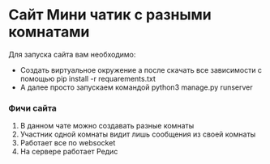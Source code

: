<h1>Сайт Мини чатик с разными комнатами</h1>

<p>Для запуска сайта вам необходимо:</p>
<ul>
    <li>Создать виртуальное окружение а после скачать все зависимости с помощью pip install -r requarements.txt</li>
    <li>А далее просто запускаем командой python3 manage.py runserver</li>
</ul>


<h3>Фичи сайта</h3>
<ol>
    <li>В данном чате можно создавать разные комнаты</li>
    <li>Участник одной комнаты видит лишь сообщения из своей комнаты</li>
    <li>Работает все по  websocket</li>
    <li>На сервере работает Редис</li>

</ol>